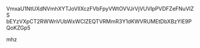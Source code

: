 VmxaU1NtUXdNVmhXYTJoVllXczFVbFpyVWtOVVJrVjVUVlpPVDFZeFNuVlZS
bEYzVXpCT2RWWnVUbWxWClZEQTVRMmR3Y1dKWVRUMEtDbXBzYlE9PQoKZGp5

mhz